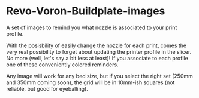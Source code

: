 # Revo-Voron-Buildplate-images
A set of images to remind you what nozzle is associated to your print profile.

With the posisbility of easily change the nozzle for each print, comes the very real possibility to forget about updating the printer profile in the slicer.
No more (well, let's say a bit less at least)! If you associate to each profile one of these conveniently colored reminders.

Any image will work for any bed size, but if you select the right set (250mm and 350mm coming soon), the grid will be in 10mm-ish squares (not reliable, but good for eyeballing).
